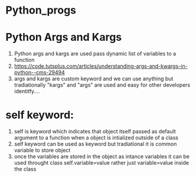 # Python_progs
Python Args and Kargs
===================
1) Python args and kargs are used pass dynamic list of variables to a function
2) https://code.tutsplus.com/articles/understanding-args-and-kwargs-in-python--cms-29494
3) args and kargs are custom keyword and we can use anything but tradiationally "kargs" and "args" are used and easy for other developers identitfy....


self keyword:
============

1) self is keyword which indicates that object itself passed as default argument to a function when  a object is intialized outside of a class
2) self keyword can be used as keyword but tradiational it is common variable to store object
3) once the variables are stored in the object as intance variables it can be used throught class self.variable=value rather just variable=value inside the class
